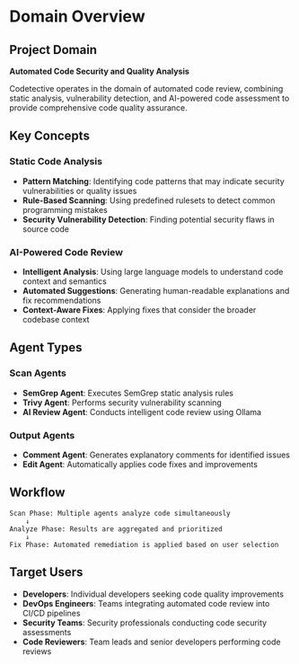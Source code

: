 # Domain Overview

## Project Domain

**Automated Code Security and Quality Analysis**

Codetective operates in the domain of automated code review, combining static analysis, vulnerability detection, and AI-powered code assessment to provide comprehensive code quality assurance.

## Key Concepts

### Static Code Analysis
- **Pattern Matching**: Identifying code patterns that may indicate security vulnerabilities or quality issues
- **Rule-Based Scanning**: Using predefined rulesets to detect common programming mistakes
- **Security Vulnerability Detection**: Finding potential security flaws in source code

### AI-Powered Code Review
- **Intelligent Analysis**: Using large language models to understand code context and semantics
- **Automated Suggestions**: Generating human-readable explanations and fix recommendations
- **Context-Aware Fixes**: Applying fixes that consider the broader codebase context

## Agent Types

### Scan Agents
- **SemGrep Agent**: Executes SemGrep static analysis rules
- **Trivy Agent**: Performs security vulnerability scanning
- **AI Review Agent**: Conducts intelligent code review using Ollama

### Output Agents
- **Comment Agent**: Generates explanatory comments for identified issues
- **Edit Agent**: Automatically applies code fixes and improvements

## Workflow

```
Scan Phase: Multiple agents analyze code simultaneously
    ↓
Analyze Phase: Results are aggregated and prioritized
    ↓
Fix Phase: Automated remediation is applied based on user selection
```

## Target Users

- **Developers**: Individual developers seeking code quality improvements
- **DevOps Engineers**: Teams integrating automated code review into CI/CD pipelines
- **Security Teams**: Security professionals conducting code security assessments
- **Code Reviewers**: Team leads and senior developers performing code reviews
